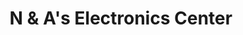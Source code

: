 ---
title: "N & A's Electronics Center"
url: /pinasling-gerona/n-und-as-electronics-center/
shop: Elektronik
---
